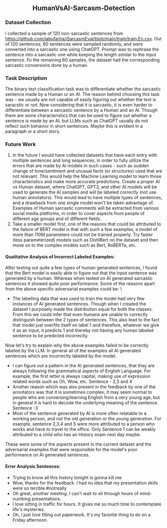 <h2>
<p align='center'>
 HumanVsAI-Sarcasm-Detection
</p>
</h2>

### Dataset Collection 
I collected a sample of 120 non-sarcastic sentences from https://github.com/iabufarha/iSarcasmEval/blob/main/train/train.En.csv. Out of 120 sentences, 60 sentences were sampled randomly, and were converted into a sarcastic one using ChatGPT. Prompt was to rephrase the sentence into a sarcastic one while keeping the length similar to the input sentence. Fo the remaining 60 samples, the dataset had the corresponding sarcastic conversions done by a human. 

### Task Description
The binary text classification task was to differentiate whether the sarcastic sentence made by a Human or an AI. The reason behind choosing this task was - we usually are not capable of easily figuring out whether the text is saracstic or not. Now considering that it is sarcastic, it is even harder to differentiate between a sarcastic sentence by a Human and an AI. Though there are some characteristics that can be used to figure out whether a sentence is made by an AI, but LLMs such as ChatGPT usually do not reflect such behavior in short sentences. Maybe this is evident in a paragraph or a short story.

### Future Work 
   1) In the future I would have collected datasets that have each entry with multiple sentences and long sequences, in order to fully utilize the errors that are made by AI models in such cases - such as sudden change of tone/sentiment and unusual facts (or structures) used that are not relevant. This would help the Machine Learning model to learn those characteristics and make more accurate predictions. Create a proper AI vs Human dataset, where ChatGPT, GPT3, and other AI models will be used to generate the AI samples and will be labeled correctly (not use human annotators). This would lead to have multiple types of sentences, and a drawback from one single model won't be taken advantage of. Examples of Human sarcastic comments will be extracted from various social media platforms, in order to cover aspects from people of different age groups and of different fields.
   2)  Take a smaller model first, one of the reasons that could be attributed to the failure of BERT model is that with such a few examples, a model of more than 110M parameters could not be trained properly. Try faster (less parameterized) models such as DistilBert on the dataset and then move on to the complex models such as Bert, RoBERTa, etc.  

#### Qualitative Analysis of Incorrect Labeled Examples:
After testing out quite a few types of human generated sentences, I found that the Bert model is easily able to figure out that the input sentence was generated by a human. Whereas when tested on AI generated sarcastic sentences it showed quite poor performance. Some of the reasons apart from the above specific adversarial examples could be: \\

* The labelling data that was used to train the model had very few instances of AI generated sentences. Though when I created the dataset I purposely made the distribution equal for both the classes. From this we could infer that even humans are unable to correctly distinguish between the 2 types of sentences. This also lead to the fact that model just overfits itself on label 1 and therefore, whatever we give it as an input, it predicts 1 and thereby not having any human labeled sentence to be predicted incorreclty. 

Now let's try to explain why the above examples failed to be correctly labeled by the LLM. In general all of the examples all AI generated sentences which are incorrectly labeled by the model. 

* I can figure out a pattern in the AI generated sentences, that they are always following the grammatical aspects of English Language. For example, the first letter is always capital, making use of expression related words such as Oh, Wow, etc. Sentence - 2,3 and 4
* Another reason which was also present in the feedback by one of the annotators was that it is sometimes complex, it may seem normal to people who are conversing/learning English from a very young age, but in general it is hard to decode the underlying meaning of the sentence. Sentence -3 
* Most of the sentence generated by AI is more often relatable to a working person, and not the old generation or the young generation. For example, sentence 2,3,4 and 5 were more attributed to a person who works and have to travel to the office. Only Sentence 1 can be weakly attributed to a child who has an History exam next day maybe. 

These were some of the aspects present in the current dataset and the adversarial examples that were responsible for the model's poor performance on AI generated sentences. 

#### Error Analysis Sentences:
* Trying to know all this history tonight is gonna kill me
* Wow, thanks for the feedback. I had no idea that my presentation skills were so terrible.#notreally
* Oh great, another meeting. I can't wait to sit through hours of mind-numbing presentations.
* I love sitting in traffic for hours. It gives me so much time to contemplate life's mysteries.
* Oh, I just love filling out paperwork. It's my favorite thing to do on a Friday afternoon.



